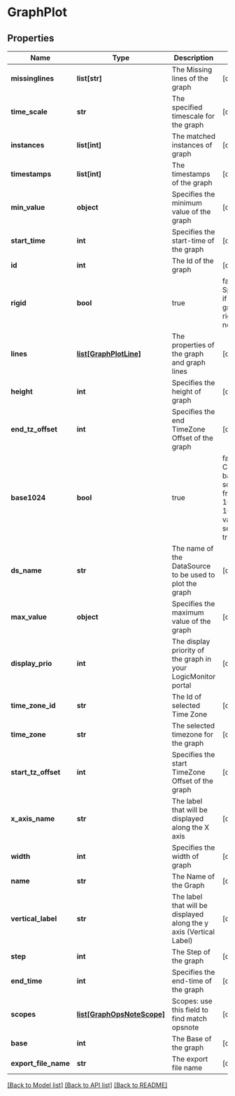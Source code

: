 # GraphPlot

## Properties
Name | Type | Description | Notes
------------ | ------------- | ------------- | -------------
**missinglines** | **list[str]** | The Missing lines of the graph | [optional] 
**time_scale** | **str** | The specified timescale for the graph | [optional] 
**instances** | **list[int]** | The matched instances of graph | [optional] 
**timestamps** | **list[int]** | The timestamps of the graph | [optional] 
**min_value** | **object** | Specifies the minimum value of the graph | [optional] 
**start_time** | **int** | Specifies the start-time of the graph | [optional] 
**id** | **int** | The Id of the graph | [optional] 
**rigid** | **bool** | true | false Specifies if the graph is rigid or not | [optional] 
**lines** | [**list[GraphPlotLine]**](GraphPlotLine.md) | The properties of the graph and graph lines | [optional] 
**height** | **int** | Specifies the height of graph | [optional] 
**end_tz_offset** | **int** | Specifies the end TimeZone Offset of the graph | [optional] 
**base1024** | **bool** | true | false Changes base scale from 1000 to 1024 if value is set to true | [optional] 
**ds_name** | **str** | The name of the DataSource to be used to plot the graph | [optional] 
**max_value** | **object** | Specifies the maximum value of the graph | [optional] 
**display_prio** | **int** | The display priority of the graph in your LogicMonitor portal | [optional] 
**time_zone_id** | **str** | The Id of selected Time Zone | [optional] 
**time_zone** | **str** | The selected timezone for the graph | [optional] 
**start_tz_offset** | **int** | Specifies the start TimeZone Offset of the graph | [optional] 
**x_axis_name** | **str** | The label that will be displayed along the X axis | [optional] 
**width** | **int** | Specifies the width of graph | [optional] 
**name** | **str** | The Name of the Graph | [optional] 
**vertical_label** | **str** | The label that will be displayed along the y axis (Vertical Label) | [optional] 
**step** | **int** | The Step of the graph | [optional] 
**end_time** | **int** | Specifies the end-time of the graph | [optional] 
**scopes** | [**list[GraphOpsNoteScope]**](GraphOpsNoteScope.md) | Scopes: use this field to find match opsnote | [optional] 
**base** | **int** | The Base of the graph | [optional] 
**export_file_name** | **str** | The export file name | [optional] 

[[Back to Model list]](../README.md#documentation-for-models) [[Back to API list]](../README.md#documentation-for-api-endpoints) [[Back to README]](../README.md)


